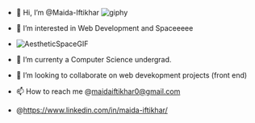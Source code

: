 - 👋 Hi, I’m @Maida-Iftikhar ![giphy](https://user-images.githubusercontent.com/89723030/188429537-c7c35c98-d237-4cfc-b985-445c64522000.gif)

- 👀 I’m interested in Web Development and Spaceeeee 
- ![AestheticSpaceGIF](https://user-images.githubusercontent.com/89723030/188429632-1462dec4-bf80-439d-8c19-f03b5947997c.gif)

- 🌱 I’m currenty a Computer Science undergrad.
- 💞️ I’m looking to collaborate on web devekopment projects (front end)
- 📫 How to reach me @maidaiftikhar0@gmail.com
- @https://www.linkedin.com/in/maida-iftikhar/

<!---
Maida-Iftikhar/Maida-Iftikhar is a ✨ special ✨ repository because its `README.md` (this file) appears on your GitHub profile.
You can click the Preview link to take a look at your changes.
--->
